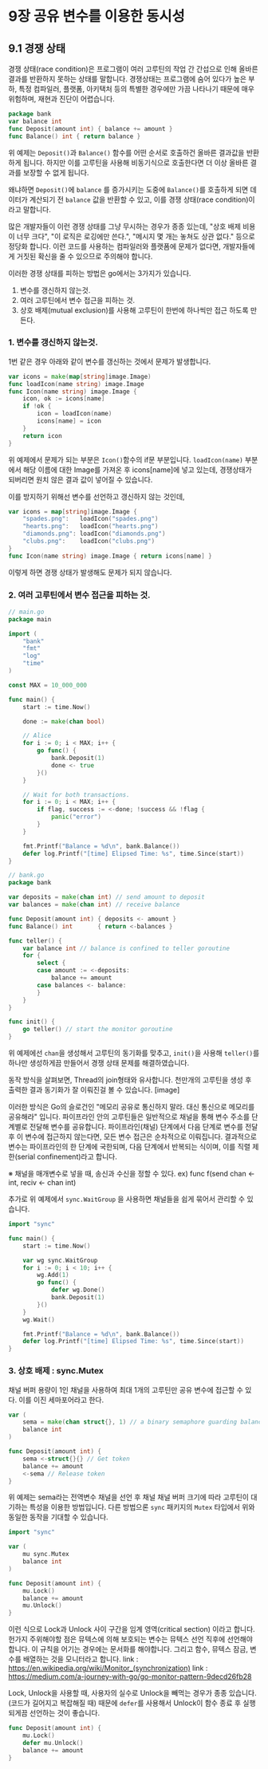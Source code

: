 # 9장 공유 변수를 이용한 동시성

## 9.1 경쟁 상태
경쟁 상태(race condition)은 프로그램이 여러 고루틴의 작업 간 간섭으로 인해 올바른 결과를 반환하지 못하는 상태를 말합니다.
경쟁상태는 프로그램에 숨어 있다가 높은 부하, 특정 컴파일러, 플랫폼, 아키택처 등의 특별한 경우에만 가끔 나타나기 때문에 매우 위험하며,
재현과 진단이 어렵습니다.

```go
package bank
var balance int
func Deposit(amount int) { balance += amount }
func Balance() int { return balance }
```
위 예제는 `Deposit()`과 `Balance()` 함수를 어떤 순서로 호출하건 올바른 결과값을 반환하게 됩니다.
하지만 이를 고루틴을 사용해 비동기식으로 호출한다면 더 이상 올바른 결과를 보장할 수 없게 됩니다.

왜냐하면 `Deposit()`에 `balance` 를 증가시키는 도중에 `Balance()`를 호출하게 되면 데이터가 계산되기 전 `balance` 값을 반환할 수 있고,
이를 경쟁 상태(race condition)이라고 말합니다.

많은 개발자들이 이런 경쟁 상태를 그냥 무시하는 경우가 종종 있는데, "상호 배제 비용이 너무 크다", "이 로직은 로깅에만 쓴다.", "메시지 몇 개는 놓쳐도 상관 없다."
등으로 정당화 합니다. 이런 코드를 사용하는 컴파일러와 플랫폼에 문제가 없다면, 개발자들에게 거짓된 확신을 줄 수 있으므로 주의해야 합니다.

이러한 경쟁 상태를 피하는 방법은 go에서는 3가지가 있습니다.
1. 변수를 갱신하지 않는것.
2. 여러 고루틴에서 변수 접근을 피하는 것.
3. 상호 배제(mutual exclusion)를 사용해 고루틴이 한번에 하나씩만 접근 하도록 만든다.

### 1. 변수를 갱신하지 않는것.
1번 같은 경우 아래와 같이 변수를 갱신하는 것에서 문제가 발생합니다.
```go
var icons = make(map[string]image.Image)
func loadIcon(name string) image.Image
func Icon(name string) image.Image {
    icon, ok := icons[name]
    if !ok {
        icon = loadIcon(name)
        icons[name] = icon
    }
    return icon
}
```
위 예제에서 문제가 되는 부분은 `Icon()`함수의 if문 부분입니다.
`loadIcon(name)` 부분에서 해당 이름에 대한 Image를 가져온 후 icons[name]에 넣고 있는데,
경쟁상태가 되버리면 원치 않은 결과 값이 넣어질 수 있습니다. 

이를 방지하기 위해선 변수를 선언하고 갱신하지 않는 것인데,
```go
var icons = map[string]image.Image {
    "spades.png":   loadIcon("spades.png")
    "hearts.png":   loadIcon("hearts.png")
    "diamonds.png": loadIcon("diamonds.png")
    "clubs.png":    loadIcon("clubs.png")
}
func Icon(name string) image.Image { return icons[name] }
```
이렇게 하면 경쟁 상태가 발생해도 문제가 되지 않습니다. 

### 2. 여러 고루틴에서 변수 접근을 피하는 것.
```go
// main.go
package main

import (
	"bank"
	"fmt"
	"log"
	"time"
)

const MAX = 10_000_000

func main() {
	start := time.Now()

	done := make(chan bool)

	// Alice
	for i := 0; i < MAX; i++ {
		go func() {
			bank.Deposit(1)
			done <- true
		}()
	}

	// Wait for both transactions.
	for i := 0; i < MAX; i++ {
		if flag, success := <-done; !success && !flag {
			panic("error")
		}
	}

	fmt.Printf("Balance = %d\n", bank.Balance())
	defer log.Printf("[time] Elipsed Time: %s", time.Since(start))
}
```
```go
// bank.go
package bank

var deposits = make(chan int) // send amount to deposit
var balances = make(chan int) // receive balance

func Deposit(amount int) { deposits <- amount }
func Balance() int       { return <-balances }

func teller() {
	var balance int // balance is confined to teller goroutine
	for {
		select {
		case amount := <-deposits:
			balance += amount
		case balances <- balance:
		}
	}
}

func init() {
	go teller() // start the monitor goroutine
}
```
위 예제에선 `chan`을 생성해서 고루틴의 동기화를 맞추고, `init()`을 사용해 `teller()`를 하나만 생성하게끔 만들어서
경쟁 상태 문제를 해결하였습니다.

동작 방식을 살펴보면, Thread의 join형태와 유사합니다.
천만개의 고루틴을 생성 후 출력한 결과 동기화가 잘 이뤄진걸 볼 수 있습니다.
[image]

이러한 방식은 Go의 슬로건인 "메모리 공유로 통신하지 말라. 대신 통신으로 메모리를 공유해라" 입니다.
파이프라인 안의 고루틴들은 일반적으로 채널을 통해 변수 주소를 단계별로 전달해 변수를 공유합니다. 
파이프라인(채널) 단계에서 다음 단계로 변수를 전달 후 이 변수에 접근하지 않는다면, 모든 변수 접근은 순차적으로 이뤄집니다.
결과적으로 변수는 파이프라인의 한 단계에 국한되며, 다음 단계에서 반복되는 식이며, 이를 직렬 제한(serial confinement)라고 합니다.

※ 채널을 매개변수로 넣을 때, 송신과 수신을 정할 수 있다.
ex) func f(send chan <- int, reciv <- chan int)

추가로 위 예제에서 `sync.WaitGroup` 을 사용하면 채널들을 쉽게 묶어서 관리할 수 있습니다.
```go
import "sync"

func main() {
    start := time.Now()

    var wg sync.WaitGroup
    for i := 0; i < 10; i++ {
        wg.Add(1)
        go func() {
            defer wg.Done()
            bank.Deposit(1)
        }()
    }
    wg.Wait()

    fmt.Printf("Balance = %d\n", bank.Balance())
    defer log.Printf("[time] Elipsed Time: %s", time.Since(start))
}
```

### 3. 상호 배제 : sync.Mutex
채널 버퍼 용량이 1인 채널을 사용하여 최대 1개의 고루틴만 공유 변수에 접근할 수 있다.
이를 이진 세마포어라고 한다.

```go
var (
    sema = make(chan struct{}, 1) // a binary semaphore guarding balance
    balance int
)

func Deposit(amount int) {
    sema <-struct{}{} // Get token
    balance += amount
    <-sema // Release token
}
```
위 예제는 sema라는 전역변수 채널을 선언 후 채널 채널 버퍼 크기에 따라 고루틴이 대기하는 특성을 이용한 방법입니다.
다른 방법으론 `sync` 패키지의 `Mutex` 타입에서 위와 동일한 동작을 기대할 수 있습니다.
```go
import "sync"

var (
    mu sync.Mutex
    balance int
)

func Deposit(amount int) {
    mu.Lock()
    balance += amount
    mu.Unlock()
}
```
이런 식으로 Lock과 Unlock 사이 구간을 임계 영역(critical section) 이라고 합니다.
헌가지 주위해야할 점은 뮤텍스에 의해 보호되는 변수는 뮤텍스 선언 직후에 선언해야 합니다.
이 규칙을 어기는 경우에는 문서화를 해야합니다.
그리고 함수, 뮤텍스 잠금, 변수를 배열하는 것을 모니터라고 합니다.
link : https://en.wikipedia.org/wiki/Monitor_(synchronization)
link : https://medium.com/a-journey-with-go/go-monitor-pattern-9decd26fb28

Lock, Unlock을 사용할 때, 사용자의 실수로 Unlock을 빼먹는 경우가 종종 있습니다.
(코드가 길어지고 복잡해질 때)
때문에 `defer`를 사용해서 Unlock이 함수 종료 후 실행되게끔 선언하는 것이 좋습니다.
```go
func Deposit(amount int) {
    mu.Lock()
    defer mu.Unlock()
    balance += amount
}
```

